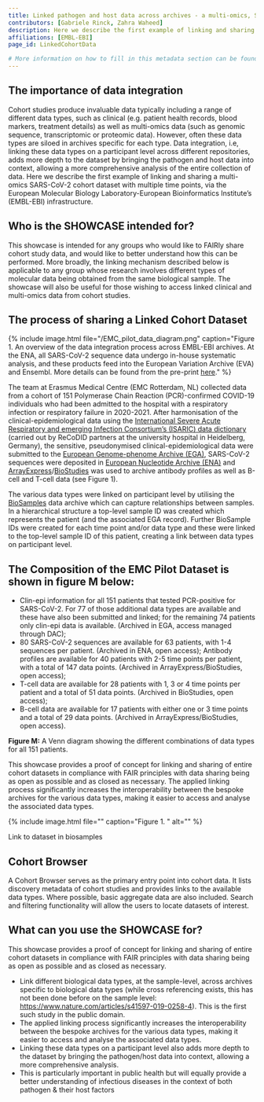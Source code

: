 ```yaml
---
title: Linked pathogen and host data across archives - a multi-omics, SARS-CoV-2 cohort case study
contributors: [Gabriele Rinck, Zahra Waheed] 
description: Here we describe the first example of linking and sharing a COVID-19, multi-omics cohort data set via the EMBL-EBI infrastructure. 
affiliations: [EMBL-EBI]
page_id: LinkedCohortData

# More information on how to fill in this metadata section can be found here https://www.infectious-diseases-toolkit.org/contribute/page-metadata
---
```


<!-- Please take in mind our style guide https://www.infectious-diseases-toolkit.org/contribute/style_guide when writing the content of this page. -->

<!--- Showcase pages should detail a particular combination of standards and tools from an infrastructural or domain perspective to tackle infectious diseases related data challenges. --->

## The importance of data integration 

Cohort studies produce invaluable data typically including a range of different data types, such as clinical (e.g. patient health records, blood markers, treatment details) as well as multi-omics data (such as genomic sequence, transcriptomic or proteomic data). However, often these data types are siloed in archives specific for each type. Data integration, i.e, linking these data types on a participant level across different repositories, adds more depth to the dataset by bringing the pathogen and host data into context, allowing a more comprehensive analysis of the entire collection of data. 
Here we describe the first example of linking and sharing a multi-omics SARS-CoV-2 cohort dataset with multiple time points, via the European Molecular Biology Laboratory-European Bioinformatics Institute’s (EMBL-EBI) infrastructure. 


## Who is the SHOWCASE intended for?

This showcase is intended for any groups who would like to FAIRly share cohort study data, and would like to better understand how this can be performed. More broadly, the linking mechanism described below is applicable to any group whose research involves different types of molecular data being obtained from the same biological sample. 
The showcase will also be useful for those wishing to access linked clinical and multi-omics data from cohort studies. 

## The process of sharing a Linked Cohort Dataset

{% include image.html file="/EMC_pilot_data_diagram.png" caption="Figure 1. An overview of the data integration process across EMBL-EBI archives. At the ENA, all SARS-CoV-2 sequence data undergo in-house systematic analysis, and these products feed into the European Variation Archive (EVA) and Ensembl. More details can be found from the pre-print [here](https://www.biorxiv.org/content/10.1101/2023.04.19.537514v2.full.pdf)." %}

The team at Erasmus Medical Centre (EMC Rotterdam, NL) collected data from a cohort of 151 Polymerase Chain Reaction (PCR)-confirmed COVID-19 individuals who had been admitted to the hospital with a respiratory infection or respiratory failure in 2020-2021. After harmonisation of the clinical-epidemiological data using the [International Severe Acute Respiratory and emerging Infection Consortium’s (ISARIC) data dictionary](https://isaric.org/document/covid-19-crf/) (carried out by ReCoDID partners at the university hospital in Heidelberg, Germany), the sensitive, pseudonymised clinical-epidemiological data were submitted to the [European Genome-phenome Archive (EGA)](https://ega-archive.org/), SARS-CoV-2 sequences were deposited in [European Nucleotide Archive (ENA)](https://www.ebi.ac.uk/ena/browser/home) and [ArrayExpress](https://www.ebi.ac.uk/biostudies/arrayexpress)/[BioStudies](https://www.ebi.ac.uk/biostudies/) was used to archive antibody profiles as well as B-cell and T-cell data (see Figure 1). 

The various data types were linked on participant level by utilising the [BioSamples](https://www.ebi.ac.uk/biosamples/) data archive which can capture relationships between samples. In a hierarchical structure a top-level sample ID was created which represents the patient (and the associated EGA record). Further BioSample IDs were created for each time point and/or data type and these were linked to the top-level sample ID of this patient, creating a link between data types on participant level.

## The Composition of the EMC Pilot Dataset is shown in figure M below:

- Clin-epi information for all 151 patients that tested PCR-positive for SARS-CoV-2. For 77 of those additional data types are available and these have also been submitted and linked; for the remaining 74 patients only clin-epi data is available. (Archived in EGA, access managed through DAC);
- 80 SARS-CoV-2 sequences are available for 63 patients, with 1-4 sequences per patient. (Archived in ENA, open access);
Antibody profiles are available for 40 patients with 2-5 time points per patient, with a total of 147 data points. (Archived in ArrayExpress/BioStudies, open access);
- T-cell data are available for 28 patients with 1, 3 or 4 time points per patient and a total of 51 data points. (Archived in BioStudies, open access);
- B-cell data are available for 17 patients with either one or 3 time points and a total of 29 data points. (Archived in ArrayExpress/BioStudies, open access).


**Figure M:** A Venn diagram showing the different combinations of data types for all 151 patients.

This showcase provides a proof of concept for linking and sharing of entire cohort datasets in compliance with FAIR principles with data sharing being as open as possible and as closed as necessary. The applied linking process significantly increases the interoperability between the bespoke archives for the various data types, making it easier to access and analyse the associated data types. 



<!--- In this section you should provide a brief description of what the showcase is i.e. what it comprises of and a general description for it.  --->
<!--- Start with a graphical representation of the showcase, with a caption and an alternative text (alt). The graphical representation should be a diagram showing the different standards, tools, data sources that are used to tackle the challenge. The diagram should show how these different modules connect with one another  --->
{% include image.html file="" caption="Figure 1. " alt="" %}

Link to dataset in biosamples

## Cohort Browser

A Cohort Browser serves as the primary entry point into cohort data. It lists discovery metadata of cohort studies and provides links to the available data types. Where possible, basic aggregate data are also included. Search and filtering functionality will allow the users to locate datasets of interest. 

## What can you use the SHOWCASE for?
 <!--- In this section you should provide a brief summary of the uses of the showcase, i.e. when you would use this showcase resource --->

This showcase provides a proof of concept for linking and sharing of entire cohort datasets in compliance with FAIR principles with data sharing being as open as possible and as closed as necessary.  

- Link different biological data types, at the sample-level, across archives specific to biological data types (while cross referencing exists, this has not been done before on the sample level: https://www.nature.com/articles/s41597-019-0258-4). This is the first such study in the public domain.
- The applied linking process significantly increases the interoperability between the bespoke archives for the various data types, making it easier to access and analyse the associated data types.
- Linking these data types on a participant level also adds more depth to the dataset by bringing the pathogen/host data into context, allowing a more comprehensive analysis.
- This is particularly important in public health but will equally provide a better understanding of infectious diseases in the context of both pathogen & their host factors
